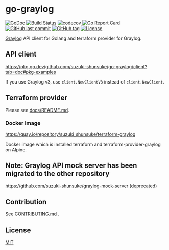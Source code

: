 # go-graylog

[![GoDoc](http://img.shields.io/badge/go-documentation-blue.svg?style=flat-square)](http://godoc.org/github.com/suzuki-shunsuke/go-graylog)
[![Build Status](https://cloud.drone.io/api/badges/suzuki-shunsuke/go-graylog/status.svg)](https://cloud.drone.io/suzuki-shunsuke/go-graylog)
[![codecov](https://codecov.io/gh/suzuki-shunsuke/go-graylog/branch/master/graph/badge.svg)](https://codecov.io/gh/suzuki-shunsuke/go-graylog)
[![Go Report Card](https://goreportcard.com/badge/github.com/suzuki-shunsuke/go-graylog)](https://goreportcard.com/report/github.com/suzuki-shunsuke/go-graylog)
[![GitHub last commit](https://img.shields.io/github/last-commit/suzuki-shunsuke/go-graylog.svg)](https://github.com/suzuki-shunsuke/go-graylog)
[![GitHub tag](https://img.shields.io/github/tag/suzuki-shunsuke/go-graylog.svg)](https://github.com/suzuki-shunsuke/go-graylog/releases)
[![License](http://img.shields.io/badge/license-mit-blue.svg?style=flat-square)](https://raw.githubusercontent.com/suzuki-shunsuke/go-graylog/master/LICENSE)

[Graylog](https://www.graylog.org/) API client for Golang and terraform provider for Graylog.

## API client

https://pkg.go.dev/github.com/suzuki-shunsuke/go-graylog/client?tab=doc#pkg-examples

If you use Graylog v3, use `client.NewClientV3` instead of `client.NewClient`.

## Terraform provider

Please see [docs/README.md](docs/README.md).

### Docker Image

https://quay.io/repository/suzuki_shunsuke/terraform-graylog

Docker image which is installed terraform and terraform-provider-graylog on Alpine.

## Note: Graylog API mock server has been migrated to the other repository

https://github.com/suzuki-shunsuke/graylog-mock-server (deprecated)

## Contribution

See [CONTRIBUTING.md](CONTRIBUTING.md) .

## License

[MIT](LICENSE)

